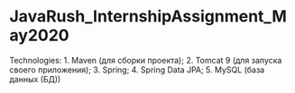 # JavaRush_InternshipAssignment_May2020

Technologies:
    1. Maven (для сборки проекта);
    2. Tomcat 9 (для запуска своего приложения);
    3. Spring;
    4. Spring Data JPA;
    5. MySQL (база данных (БД))
